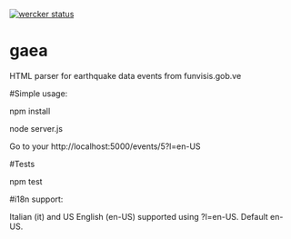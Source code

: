 [![wercker status](https://app.wercker.com/status/d9200c5e9e0620a0b2cd36c620cfde6d/m/master "wercker status")](https://app.wercker.com/project/bykey/d9200c5e9e0620a0b2cd36c620cfde6d)

# gaea

HTML parser for earthquake data events from funvisis.gob.ve

#Simple usage:

npm install

node server.js

Go to your http://localhost:5000/events/5?l=en-US

#Tests

npm test

#i18n support:

Italian (it) and US English (en-US) supported using ?l=en-US. Default en-US.

